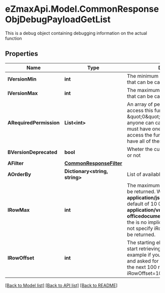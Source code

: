# eZmaxApi.Model.CommonResponseObjDebugPayloadGetList
This is a debug object containing debugging information on the actual function

## Properties

Name | Type | Description | Notes
------------ | ------------- | ------------- | -------------
**IVersionMin** | **int** | The minimum version of the function that can be called | 
**IVersionMax** | **int** | The maximum version of the function that can be called | 
**ARequiredPermission** | **List&lt;int&gt;** | An array of permissions required to access this function.  If the value \&quot;0\&quot; is present in the array, anyone can call this function.  You must have one of the permission to access the function. You don&#39;t need to have all of them. | 
**BVersionDeprecated** | **bool** | Wheter the current route is deprecated or not | 
**AFilter** | [**CommonResponseFilter**](CommonResponseFilter.md) |  | 
**AOrderBy** | **Dictionary&lt;string, string&gt;** | List of available values for *eOrderBy* | 
**IRowMax** | **int** | The maximum numbers of results to be returned.  When the content-type is **application/json** there is an implicit default of 10 000.  When it&#39;s **application/vnd.openxmlformats-officedocument.spreadsheetml.sheet** the is no implicit default so if you do not specify iRowMax, all records will be returned. | 
**IRowOffset** | **int** | The starting element from where to start retrieving the results. For example if you started at iRowOffset&#x3D;0 and asked for iRowMax&#x3D;100, to get the next 100 results, you could specify iRowOffset&#x3D;100&amp;iRowMax&#x3D;100, | [default to 0]

[[Back to Model list]](../README.md#documentation-for-models) [[Back to API list]](../README.md#documentation-for-api-endpoints) [[Back to README]](../README.md)

